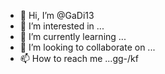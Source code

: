 - 👋 Hi, I’m @GaDi13
- 👀 I’m interested in ...
- 🌱 I’m currently learning ...
- 💞️ I’m looking to collaborate on ...
- 📫 How to reach me ...gg-/kf

<!---
GaDi13/GaDi13 is a ✨ special ✨ repository because its `README.md` (this file) appears on your GitHub profile.
You can click the Preview link to take a look at your changes.
--->
